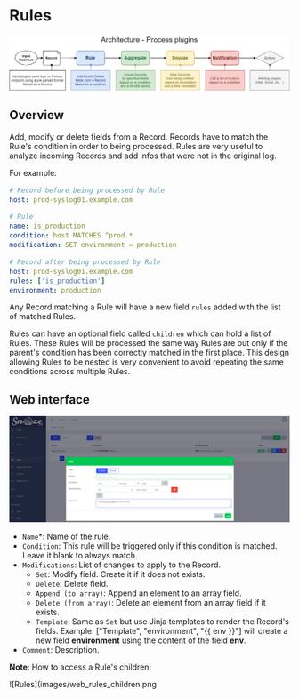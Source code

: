 # Rules

![Architecture](images/architecture.png)

## Overview

Add, modify or delete fields from a Record.
Records have to match the Rule's condition in order to being processed.
Rules are very useful to analyze incoming Records and add infos that were not in the original log.

For example:
```yaml
# Record before being processed by Rule
host: prod-syslog01.example.com
```
```yaml
# Rule
name: is_production
condition: host MATCHES ^prod.*
modification: SET environment = production
```
```yaml
# Record after being processed by Rule
host: prod-syslog01.example.com
rules: ['is_production']
environment: production
```
Any Record matching a Rule will have a new field `rules` added with the list of matched Rules.

Rules can have an optional field called `children` which can hold a list of Rules. These Rules will be processed the same way Rules are but only if the parent's condition has been correctly matched in the first place.
This design allowing Rules to be nested is very convenient to avoid repeating the same conditions across multiple Rules.

## Web interface ##

![Rules](images/web_rules.png)

* `Name`*: Name of the rule.
* `Condition`: This rule will be triggered only if this condition is matched. Leave it blank to always match.
* `Modifications`: List of changes to apply to the Record.
	- `Set`: Modify field. Create it if it does not exists.
	- `Delete`: Delete field.
	- `Append (to array)`: Append an element to an array field.
	- `Delete (from array)`: Delete an element from an array field if it exists.
	- `Template`: Same as `Set` but use Jinja templates to render the Record's fields.
	   Example: ["Template", "environment", "{{ env }}"] will create a new field **environment** using the content of the field  **env**.
* `Comment`: Description.

**Note**: How to access a Rule's children:

![Rules](images/web_rules_children.png
